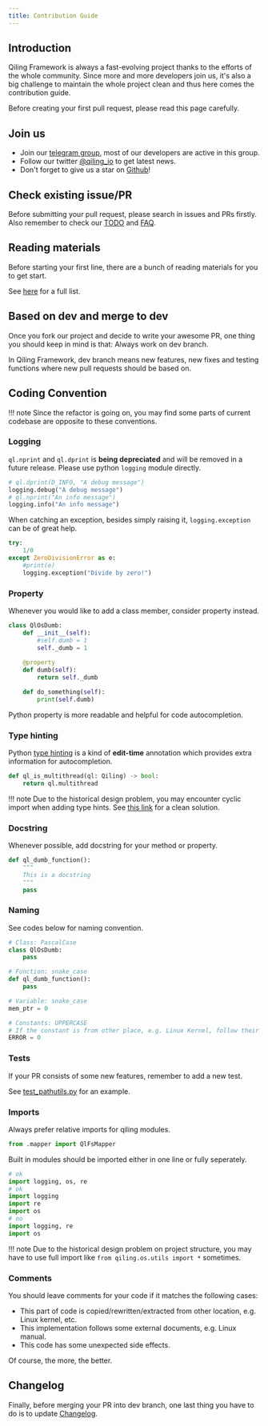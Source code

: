 ```yaml
---
title: Contribution Guide
---
```


## Introduction

Qiling Framework is always a fast-evolving project thanks to the efforts of the whole community. Since more and more developers join us, it's also a big challenge to maintain the whole project clean and thus here comes the contribution guide.

Before creating your first pull request, please read this page carefully.

## Join us

- Join our [telegram group](https://t.me/qilingframework), most of our developers are active in this group.
- Follow our twitter [@qiling_io](https://twitter.com/qiling_io) to get latest news.
- Don't forget to give us a star on [Github](https://github.com/qilingframework/qiling)!

## Check existing issue/PR

Before submitting your pull request, please search in issues and PRs firstly. Also remember to check our [TODO](https://github.com/qilingframework/qiling/issues/333) and [FAQ](https://docs.qiling.io/en/latest/faq/).

## Reading materials

Before starting your first line, there are a bunch of reading materials for you to get start.

See [here](https://github.com/qilingframework/qiling/issues/134) for a full list.

## Based on dev and merge to dev

Once you fork our project and decide to write your awesome PR, one thing you should keep in mind is that: Always work on dev branch.

In Qiling Framework, dev branch means new features, new fixes and testing functions where new pull requests should be based on.

## Coding Convention

!!! note
    Since the refactor is going on, you may find some parts of current codebase are opposite to these conventions.

### Logging

`ql.nprint` and `ql.dprint` is **being depreciated** and will be removed in a future release. Please use python `logging` module directly.

```python
# ql.dprint(D_INFO, "A debug message")
logging.debug("A debug message")
# ql.nprint("An info message")
logging.info("An info message")
```

When catching an exception, besides simply raising it, `logging.exception` can be of great help.

```python
try:
    1/0
except ZeroDivisionError as e:
    #print(e)
    logging.exception("Divide by zero!")
```

### Property

Whenever you would like to add a class member, consider property instead.

```python
class QlOsDumb:
    def __init__(self):
        #self.dumb = 1
        self._dumb = 1
    
    @property
    def dumb(self):
        return self._dumb

    def do_something(self):
        print(self.dumb)
```

Python property is more readable and helpful for code autocompletion.

### Type hinting

Python [type hinting](https://docs.python.org/3/library/typing.html) is a kind of **edit-time** annotation which provides extra information for autocompletion.

```python
def ql_is_multithread(ql: Qiling) -> bool:
    return ql.multithread
```

!!! note
    Due to the historical design problem, you may encounter cyclic import when adding type hints. See [this link](https://stackoverflow.com/questions/39740632/python-type-hinting-without-cyclic-imports) for a clean solution.

### Docstring

Whenever possible, add docstring for your method or property.

```python
def ql_dumb_function():
    """
    This is a docstring
    """
    pass
```

### Naming

See codes below for naming convention.

```python
# Class: PascalCase
class QlOsDumb:
    pass

# Function: snake_case
def ql_dumb_function():
    pass

# Variable: snake_case
mem_ptr = 0

# Constants: UPPERCASE
# If the constant is from other place, e.g. Linux Kernel, follow their naming convention.
ERROR = 0
```

### Tests

If your PR consists of some new features, remember to add a new test.

See [test_pathutils.py](https://github.com/qilingframework/qiling/blob/dev/tests/test_pathutils.py) for an example.

### Imports

Always prefer relative imports for qiling modules.

```python
from .mapper import QlFsMapper
```

Built in modules should be imported either in one line or fully seperately.

```python
# ok
import logging, os, re
# ok
import logging
import re
import os
# no
import logging, re
import os
```

!!! note
    Due to the historical design problem on project structure, you may have to use full import like `from qiling.os.utils import *` sometimes.

### Comments

You should leave comments for your code if it matches the following cases:

- This part of code is copied/rewritten/extracted from other location, e.g. Linux kernel, etc.
- This implementation follows some external documents, e.g. Linux manual.
- This code has some unexpected side effects.

Of course, the more, the better.

## Changelog

Finally, before merging your PR into dev branch, one last thing you have to do is to update [Changelog](https://github.com/qilingframework/qiling/blob/dev/ChangeLog).
